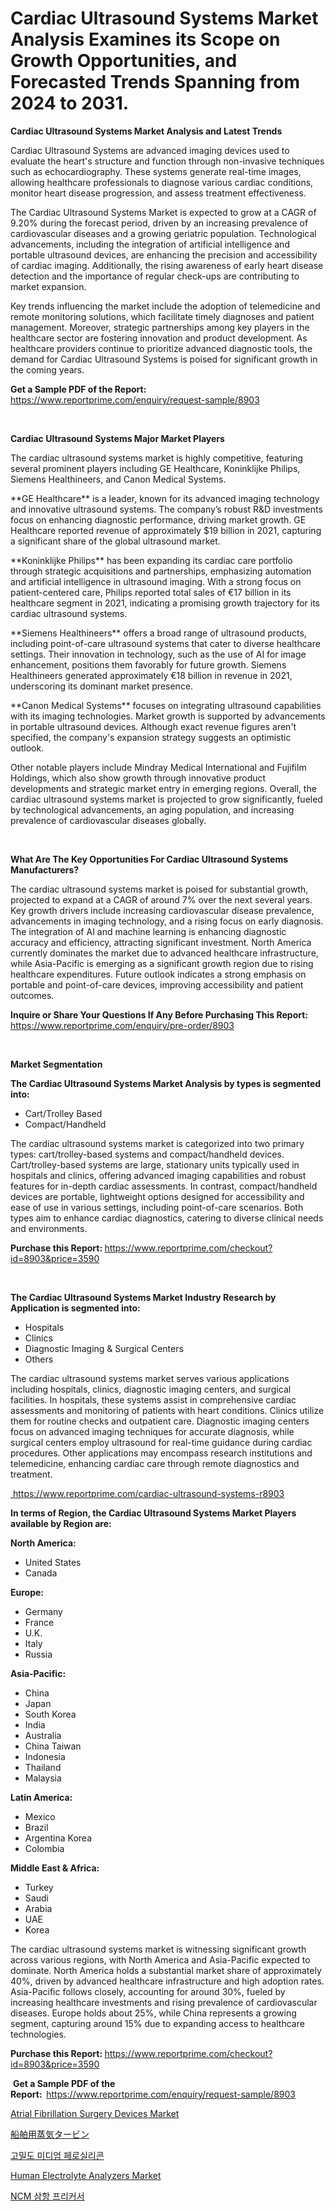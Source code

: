 <p><h1>Cardiac Ultrasound Systems Market Analysis Examines its Scope on Growth Opportunities, and Forecasted Trends Spanning from 2024 to 2031.</h1></p><p><strong>Cardiac Ultrasound Systems Market Analysis and Latest Trends</strong></p>
<p><p>Cardiac Ultrasound Systems are advanced imaging devices used to evaluate the heart's structure and function through non-invasive techniques such as echocardiography. These systems generate real-time images, allowing healthcare professionals to diagnose various cardiac conditions, monitor heart disease progression, and assess treatment effectiveness. </p><p>The Cardiac Ultrasound Systems Market is expected to grow at a CAGR of 9.20% during the forecast period, driven by an increasing prevalence of cardiovascular diseases and a growing geriatric population. Technological advancements, including the integration of artificial intelligence and portable ultrasound devices, are enhancing the precision and accessibility of cardiac imaging. Additionally, the rising awareness of early heart disease detection and the importance of regular check-ups are contributing to market expansion.</p><p>Key trends influencing the market include the adoption of telemedicine and remote monitoring solutions, which facilitate timely diagnoses and patient management. Moreover, strategic partnerships among key players in the healthcare sector are fostering innovation and product development. As healthcare providers continue to prioritize advanced diagnostic tools, the demand for Cardiac Ultrasound Systems is poised for significant growth in the coming years.</p></p>
<p><strong>Get a Sample PDF of the Report:&nbsp;</strong> <a href="https://www.reportprime.com/enquiry/request-sample/8903">https://www.reportprime.com/enquiry/request-sample/8903</a></p>
<p>&nbsp;</p>
<p><strong>Cardiac Ultrasound Systems Major Market Players</strong></p>
<p><p>The cardiac ultrasound systems market is highly competitive, featuring several prominent players including GE Healthcare, Koninklijke Philips, Siemens Healthineers, and Canon Medical Systems. </p><p>**GE Healthcare** is a leader, known for its advanced imaging technology and innovative ultrasound systems. The company’s robust R&D investments focus on enhancing diagnostic performance, driving market growth. GE Healthcare reported revenue of approximately $19 billion in 2021, capturing a significant share of the global ultrasound market.</p><p>**Koninklijke Philips** has been expanding its cardiac care portfolio through strategic acquisitions and partnerships, emphasizing automation and artificial intelligence in ultrasound imaging. With a strong focus on patient-centered care, Philips reported total sales of €17 billion in its healthcare segment in 2021, indicating a promising growth trajectory for its cardiac ultrasound systems.</p><p>**Siemens Healthineers** offers a broad range of ultrasound products, including point-of-care ultrasound systems that cater to diverse healthcare settings. Their innovation in technology, such as the use of AI for image enhancement, positions them favorably for future growth. Siemens Healthineers generated approximately €18 billion in revenue in 2021, underscoring its dominant market presence.</p><p>**Canon Medical Systems** focuses on integrating ultrasound capabilities with its imaging technologies. Market growth is supported by advancements in portable ultrasound devices. Although exact revenue figures aren't specified, the company's expansion strategy suggests an optimistic outlook.</p><p>Other notable players include Mindray Medical International and Fujifilm Holdings, which also show growth through innovative product developments and strategic market entry in emerging regions. Overall, the cardiac ultrasound systems market is projected to grow significantly, fueled by technological advancements, an aging population, and increasing prevalence of cardiovascular diseases globally.</p></p>
<p>&nbsp;</p>
<p><strong>What Are The Key Opportunities For Cardiac Ultrasound Systems Manufacturers?</strong></p>
<p><p>The cardiac ultrasound systems market is poised for substantial growth, projected to expand at a CAGR of around 7% over the next several years. Key growth drivers include increasing cardiovascular disease prevalence, advancements in imaging technology, and a rising focus on early diagnosis. The integration of AI and machine learning is enhancing diagnostic accuracy and efficiency, attracting significant investment. North America currently dominates the market due to advanced healthcare infrastructure, while Asia-Pacific is emerging as a significant growth region due to rising healthcare expenditures. Future outlook indicates a strong emphasis on portable and point-of-care devices, improving accessibility and patient outcomes.</p></p>
<p><strong>Inquire or Share Your Questions If Any Before Purchasing This Report:</strong> <a href="https://www.reportprime.com/enquiry/pre-order/8903">https://www.reportprime.com/enquiry/pre-order/8903</a></p>
<p>&nbsp;</p>
<p><strong>Market Segmentation</strong></p>
<p><strong>The Cardiac Ultrasound Systems Market Analysis by types is segmented into:</strong></p>
<p><ul><li>Cart/Trolley Based</li><li>Compact/Handheld</li></ul></p>
<p><p>The cardiac ultrasound systems market is categorized into two primary types: cart/trolley-based systems and compact/handheld devices. Cart/trolley-based systems are large, stationary units typically used in hospitals and clinics, offering advanced imaging capabilities and robust features for in-depth cardiac assessments. In contrast, compact/handheld devices are portable, lightweight options designed for accessibility and ease of use in various settings, including point-of-care scenarios. Both types aim to enhance cardiac diagnostics, catering to diverse clinical needs and environments.</p></p>
<p><strong>Purchase this Report:&nbsp;</strong><a href="https://www.reportprime.com/checkout?id=8903&price=3590">https://www.reportprime.com/checkout?id=8903&price=3590</a></p>
<p>&nbsp;</p>
<p><strong>The Cardiac Ultrasound Systems Market Industry Research by Application is segmented into:</strong></p>
<p><ul><li>Hospitals</li><li>Clinics</li><li>Diagnostic Imaging & Surgical Centers</li><li>Others</li></ul></p>
<p><p>The cardiac ultrasound systems market serves various applications including hospitals, clinics, diagnostic imaging centers, and surgical facilities. In hospitals, these systems assist in comprehensive cardiac assessments and monitoring of patients with heart conditions. Clinics utilize them for routine checks and outpatient care. Diagnostic imaging centers focus on advanced imaging techniques for accurate diagnosis, while surgical centers employ ultrasound for real-time guidance during cardiac procedures. Other applications may encompass research institutions and telemedicine, enhancing cardiac care through remote diagnostics and treatment.</p></p>
<p><a href="https://www.reportprime.com/cardiac-ultrasound-systems-r8903">&nbsp;https://www.reportprime.com/cardiac-ultrasound-systems-r8903</a></p>
<p><strong>In terms of Region, the Cardiac Ultrasound Systems Market Players available by Region are:</strong></p>
<p>
    <p> <strong> North America: </strong>
        <ul>
            <li>United States</li>
            <li>Canada</li>
        </ul>
        </p> 
    <p> <strong> Europe: </strong>
        <ul>
            <li>Germany</li>
            <li>France</li>
            <li>U.K.</li>
            <li>Italy</li>
            <li>Russia</li>
        </ul>
        </p> 
    <p> <strong> Asia-Pacific: </strong>
        <ul>
            <li>China</li>
            <li>Japan</li>
            <li>South Korea</li>
            <li>India</li>
            <li>Australia</li>
            <li>China Taiwan</li>
            <li>Indonesia</li>
            <li>Thailand</li>
            <li>Malaysia</li>
        </ul>
        </p> 
    <p> <strong> Latin America: </strong>
        <ul>
            <li>Mexico</li>
            <li>Brazil</li>
            <li>Argentina Korea</li>
            <li>Colombia</li>
        </ul>
        </p> 
    <p> <strong> Middle East & Africa: </strong>
        <ul>
            <li>Turkey</li>
            <li>Saudi</li>
            <li>Arabia</li>
            <li>UAE</li>
            <li>Korea</li>
        </ul>
    </p>
    </p>
<p><p>The cardiac ultrasound systems market is witnessing significant growth across various regions, with North America and Asia-Pacific expected to dominate. North America holds a substantial market share of approximately 40%, driven by advanced healthcare infrastructure and high adoption rates. Asia-Pacific follows closely, accounting for around 30%, fueled by increasing healthcare investments and rising prevalence of cardiovascular diseases. Europe holds about 25%, while China represents a growing segment, capturing around 15% due to expanding access to healthcare technologies.</p></p>
<p><strong>Purchase this Report: </strong><a href="https://www.reportprime.com/checkout?id=8903&price=3590">https://www.reportprime.com/checkout?id=8903&price=3590</a></p>
<p>&nbsp;<strong>Get a Sample PDF of the Report:&nbsp;&nbsp;</strong><a href="https://www.reportprime.com/enquiry/request-sample/8903">https://www.reportprime.com/enquiry/request-sample/8903</a></p>
<p><strong></strong></p>
<p><p><a href="https://medium.com/@michael.parsons65654/the-comprehensive-atrial-fibrillation-surgery-devices-market-research-report-is-essential-for-1c6b0a7aa7b0">Atrial Fibrillation Surgery Devices Market</a></p><p><a href="https://medium.com/@jasminebabez/marine-steam-turbine-market-%E3%81%AF-%E3%82%B3%E3%82%B9%E3%83%88%E7%AE%A1%E7%90%86%E3%81%A8%E5%8A%B9%E7%8E%87%E5%90%91%E4%B8%8A%E3%82%92%E5%84%AA%E5%85%88%E3%81%97%E3%81%BE%E3%81%99-%E3%81%95%E3%82%89%E3%81%AB-%E5%A0%B1%E5%91%8A%E6%9B%B8%E3%81%AF%E5%B8%82%E5%A0%B4%E3%81%AE%E9%9C%80%E8%A6%81%E9%9D%A2%E3%81%A8%E4%BE%9B%E7%B5%A6%E9%9D%A2%E3%81%AE%E4%B8%A1%E6%96%B9%E3%82%92%E3%82%AB%E3%83%90%E3%83%BC%E3%81%97%E3%81%A6%E3%81%84%E3%81%BE%E3%81%99-marine-steam-6b0b6a994af4">船舶用蒸気タービン</a></p><p><a href="https://medium.com/@gabrielblanda5656/%EC%84%B8%EA%B3%84-dense-medium-ferrosilicon-market-%EC%9D%80-2024%EC%97%90%EC%84%9C-2031%EB%A1%9C-%EC%97%B0%ED%8F%89%EA%B7%A0-%EC%A6%9D%EA%B0%80%EC%9C%A8%EC%9D%84-%EB%B3%B4%EC%9D%BC-%EA%B2%83%EC%9C%BC%EB%A1%9C-%EC%98%88%EC%83%81%EB%90%A9%EB%8B%88%EB%8B%A4-2f29ada5997a">고밀도 미디엄 페로실리콘</a></p><p><a href="https://github.com/NargisHussain432/Market-Research-Report-List-1/blob/main/human-electrolyte-analyzers-market.md">Human Electrolyte Analyzers Market</a></p><p><a href="https://medium.com/@gabrielblanda5656/%EC%84%B8%EA%B3%84-ncm-ternary-precursor-market-%EC%9D%80-2024%EC%97%90%EC%84%9C-2031%EB%A1%9C-%EC%97%B0%ED%8F%89%EA%B7%A0-%EC%A6%9D%EA%B0%80%EC%9C%A8%EC%9D%84-%EB%B3%B4%EC%9D%BC-%EA%B2%83%EC%9C%BC%EB%A1%9C-%EC%98%88%EC%83%81%EB%90%A9%EB%8B%88%EB%8B%A4-6c2b9c13a886">NCM 삼항 프리커서</a></p></p>